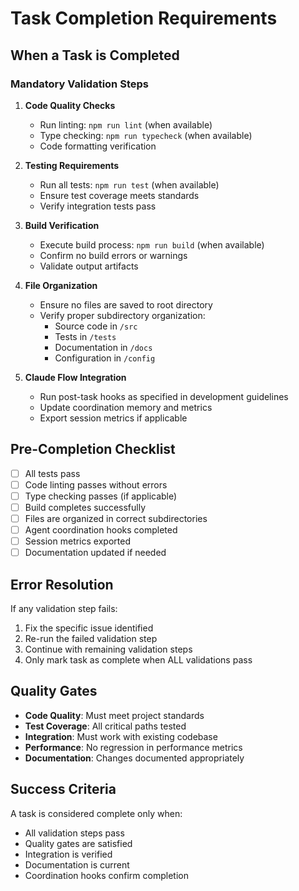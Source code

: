 # Task Completion Requirements

## When a Task is Completed

### Mandatory Validation Steps
1. **Code Quality Checks**
   - Run linting: `npm run lint` (when available)
   - Type checking: `npm run typecheck` (when available)
   - Code formatting verification

2. **Testing Requirements**
   - Run all tests: `npm run test` (when available)
   - Ensure test coverage meets standards
   - Verify integration tests pass

3. **Build Verification**
   - Execute build process: `npm run build` (when available)
   - Confirm no build errors or warnings
   - Validate output artifacts

4. **File Organization**
   - Ensure no files are saved to root directory
   - Verify proper subdirectory organization:
     - Source code in `/src`
     - Tests in `/tests`
     - Documentation in `/docs`
     - Configuration in `/config`

5. **Claude Flow Integration**
   - Run post-task hooks as specified in development guidelines
   - Update coordination memory and metrics
   - Export session metrics if applicable

## Pre-Completion Checklist
- [ ] All tests pass
- [ ] Code linting passes without errors
- [ ] Type checking passes (if applicable)
- [ ] Build completes successfully
- [ ] Files are organized in correct subdirectories
- [ ] Agent coordination hooks completed
- [ ] Session metrics exported
- [ ] Documentation updated if needed

## Error Resolution
If any validation step fails:
1. Fix the specific issue identified
2. Re-run the failed validation step
3. Continue with remaining validation steps
4. Only mark task as complete when ALL validations pass

## Quality Gates
- **Code Quality**: Must meet project standards
- **Test Coverage**: All critical paths tested
- **Integration**: Must work with existing codebase
- **Performance**: No regression in performance metrics
- **Documentation**: Changes documented appropriately

## Success Criteria
A task is considered complete only when:
- All validation steps pass
- Quality gates are satisfied
- Integration is verified
- Documentation is current
- Coordination hooks confirm completion